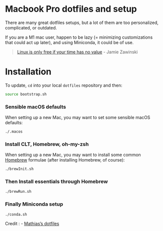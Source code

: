 # Macbook Pro dotfiles and setup

There are many great dotfiles setups, but a lot of them are too personalized, complicated, or outdated. 

If you are a M1 mac user, happen to be lazy (= minimizing customizations that could act up later), and using Miniconda, it could be of use. 

> [Linux is only free if your time has no value](https://www.jwz.org/doc/linux.html) -  Jamie Zawinski


# Installation

To update, `cd` into your local `dotfiles` repository and then:

```bash
source bootstrap.sh
```

### Sensible macOS defaults

When setting up a new Mac, you may want to set some sensible macOS defaults:

```bash
./.macos
```

### Install CLT, Homebrew, oh-my-zsh

When setting up a new Mac, you may want to install some common [Homebrew](https://brew.sh/) formulae (after installing Homebrew, of course):

```bash
./brewInit.sh
```

### Then Install essentials through Homebrew

```bash
./brewRun.sh
```

### Finally Miniconda setup

```bash
./conda.sh
```


Credit : - [Mathias’s dotfiles](https://github.com/mathiasbynens/dotfiles)